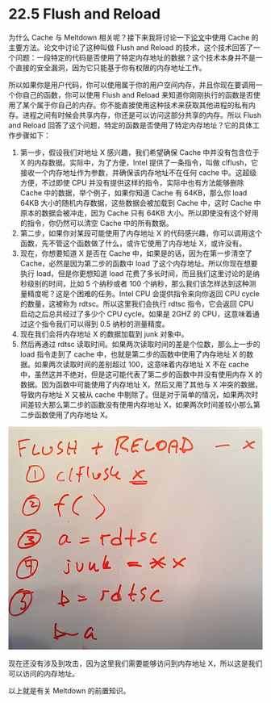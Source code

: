 # 22.5 Flush and Reload

为什么 Cache 与 Meltdown 相关呢？接下来我将讨论一下[论文](https://pdos.csail.mit.edu/6.828/2020/readings/meltdown.pdf)中使用 Cache 的主要方法。论文中讨论了这种叫做 Flush and Reload 的技术，这个技术回答了一个问题：一段特定的代码是否使用了特定内存地址的数据？这个技术本身并不是一个直接的安全漏洞，因为它只能基于你有权限的内存地址工作。

所以如果你是用户代码，你可以使用属于你的用户空间内存，并且你现在要调用一个你自己的函数，你可以使用 Flush and Reload 来知道你刚刚执行的函数是否使用了某个属于你自己的内存。你不能直接使用这种技术来获取其他进程的私有内存。进程之间有时候会共享内存，你还是可以访问这部分共享的内存。所以 Flush and Reload 回答了这个问题，特定的函数是否使用了特定内存地址？它的具体工作步骤如下：

1. 第一步，假设我们对地址 X 感兴趣，我们希望确保 Cache 中并没有包含位于 X 的内存数据。实际中，为了方便，Intel 提供了一条指令，叫做 clflush，它接收一个内存地址作为参数，并确保该内存地址不在任何 cache 中。这超级方便，不过即使 CPU 并没有提供这样的指令，实际中也有方法能够删除 Cache 中的数据，举个例子，如果你知道 Cache 有 64KB，那么你 load 64KB 大小的随机内存数据，这些数据会被加载到 Cache 中，这时 Cache 中原本的数据会被冲走，因为 Cache 只有 64KB 大小。所以即使没有这个好用的指令，你仍然可以清空 Cache 中的所有数据。
2. 第二步，如果你对某段可能使用了内存地址 X 的代码感兴趣，你可以调用这个函数，先不管这个函数做了什么，或许它使用了内存地址 X，或许没有。
3. 现在，你想要知道 X 是否在 Cache 中，如果是的话，因为在第一步清空了 Cache，必然是因为第二步的函数中 load 了这个内存地址。所以你现在想要执行 load，但是你更想知道 load 花费了多长时间，而且我们这里讨论的是纳秒级别的时间，比如 5 个纳秒或者 100 个纳秒，那么我们该怎样达到这种测量精度呢？这是个困难的任务。Intel CPU 会提供指令来向你返回 CPU cycle 的数量，这被称为 rdtsc。所以这里我们会执行 rdtsc 指令，它会返回 CPU 启动之后总共经过了多少个 CPU cycle。如果是 2GHZ 的 CPU，这意味着通过这个指令我们可以得到 0.5 纳秒的测量精度。
4. 现在我们会将内存地址 X 的数据加载到 junk 对象中。
5. 然后再通过 rdtsc 读取时间。如果两次读取时间的差是个位数，那么上一步的 load 指令走到了 cache 中，也就是第二步的函数中使用了内存地址 X 的数据。如果两次读取时间的差别超过 100，这意味着内存地址 X 不在 cache 中，虽然这并不绝对，但是这可能代表了第二步的函数中并没有使用内存 X 的数据。因为函数中可能使用了内存地址 X，然后又用了其他与 X 冲突的数据，导致内存地址 X 又被从 cache 中剔除了。但是对于简单的情况，如果两次时间差较大那么第二步的函数没有使用内存地址 X，如果两次时间差较小那么第二步函数使用了内存地址 X。

![](<../assets/image (59).png>)

现在还没有涉及到攻击，因为这里我们需要能够访问到内存地址 X，所以这是我们可以访问的内存地址。

以上就是有关 Meltdown 的前置知识。
